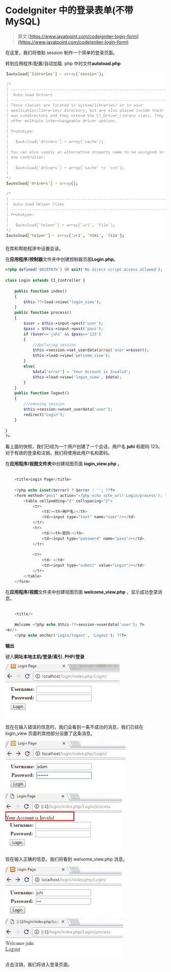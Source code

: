 # CodeIgniter 中的登录表单(不带 MySQL)

> 原文:[https://www.javatpoint.com/codeigniter-login-form](https://www.javatpoint.com/codeigniter-login-form)

在这里，我们将借助 session 制作一个简单的登录页面。

转到应用程序/配置/自动加载. php 中的文件**autoload.php**

![Login Form in CodeIgniter1](img/292ef5b34b7c58235d0ded1c75b64f5b.png)

在库和帮助程序中设置会话。

在**应用程序/控制器**文件夹中创建控制器页面**Login.php**。

```php
<?php defined('BASEPATH') OR exit('No direct script access allowed');

class Login extends CI_Controller {

	public function index()
	{
		$this-??>load->view('login_view');
	}
	public function process()
	{
		$user = $this->input->post('user');
		$pass = $this->input->post('pass');
		if ($user=='juhi' && $pass=='123') 
		{
			//declaring session
			$this->session->set_userdata(array('user'=>$user));
			$this->load->view('welcome_view');
		}
		else{
			$data['error'] = 'Your Account is Invalid';
			$this->load->view('login_view', $data);
		}
	}
	public function logout()
	{
		//removing session
		$this->session->unset_userdata('user');
		redirect("Login");
	}

}
?>

```

看上面的快照，我们已经为一个用户创建了一个会话，用户名 **juhi** 和密码 123。对于有效的登录和注销，我们将使用此用户名和密码。

在**应用程序/视图文件夹**中创建视图页面 **login_view.php** 。

```php

	<title>Login Page</title>

	<?php echo isset($error) ? $error : ''; ???>
	<form method="post" action="<?php echo site_url('Login/process'); ?>">
		<table cellpadding="2" cellspacing="2">
			<tr>
				<td/><th>用户名:</th>
				<td><input type="text" name="user"/></td>
			</tr>
			<tr>
				<td/><th>密码:</th>
				<td><input type="password" name="pass"/></td>
			</tr>

			<tr>
				<td> </td>
				<td><input type="submit" value="Login"/></td>
			</tr>
		</table>
	</form>

```

在**应用程序/视图**文件夹中创建视图页面 **welcome_view.php** ，显示成功登录消息。

```php

	<title/>

	Welcome <?php echo $this-??>session->userdata('user'); ?>	
<br/>
	<?php echo anchor('Login/logout', 'Logout'); ???>

```

**输出**

键入**网址本地主机/登录/索引. PHP/登录**

![Login Form in CodeIgniter5](img/2797ce9e3f639b13aa4c239f62cf2abd.png)

现在在输入错误的信息时，我们会看到一条不成功的消息，我们已经在 login_view 页面的其他部分设置了这条消息。

![Login Form in CodeIgniter6](img/fb60e67beaa9492ec06c93a681b5b245.png)
![Login Form in CodeIgniter7](img/e0af7e8ae87cf44afedb3f7693a38b07.png)

现在输入正确的信息，我们将看到 welvome_view.php 消息。

![Login Form in CodeIgniter8](img/75a8cdad04a7ad059456fdb7fc843a85.png)
![Login Form in CodeIgniter9](img/6f270660f27ad70790da9f4fd61f24a0.png)

点击注销，我们将进入登录页面。